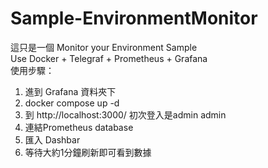 # Sample-EnvironmentMonitor
這只是一個 Monitor your Environment Sample </br> 
Use Docker + Telegraf + Prometheus + Grafana </br>
使用步驟：<br>
1. 進到 Grafana 資料夾下 
2. docker compose up -d
3. 到 http://localhost:3000/ 初次登入是admin admin 
4. 連結Prometheus database
5. 匯入 Dashbar 
6. 等待大約1分鐘刷新即可看到數據
